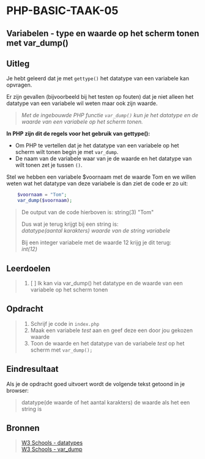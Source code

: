 # PHP-BASIC-TAAK-05
## Variabelen - type en waarde op het scherm tonen met var_dump()
## Uitleg
Je hebt geleerd dat je met `gettype()` het datatype van een variabele kan opvragen. 

Er zijn gevallen (bijvoorbeeld bij het testen op fouten) dat je niet alleen het datatype van een variabele wil weten maar ook zijn waarde.
>
>_Met de ingebouwde PHP functie `var_dump()` kun je het datatype en de waarde van een variabele op het scherm tonen._
>
**In PHP zijn dit de regels voor het gebruik van gettype():**
* Om PHP te vertellen dat je het datatype van een variabele op het scherm wilt tonen begin je met `var_dump`.  
* De naam van de variabele waar van je de waarde en het datatype van wilt tonen zet je tussen `()`.
>
Stel we hebben een variabele $voornaam met de waarde Tom en we willen weten wat het datatype van deze variabele is dan ziet de code er zo uit: 
```php
    $voornaam = "Tom";
    var_dump($voornaam);
```
>De output van de code hierboven is: string(3) "Tom"  
>
>Dus wat je terug krijgt bij een string is:  
>_datatype(aantal karakters) waarde van de string variabele_
>
>Bij een integer variabele met de waarde 12 krijg je dit terug:  
>_int(12)_ 
>
## Leerdoelen
>1. [ ] Ik kan via var_dump() het datatype en de waarde van een variabele op het scherm tonen

## Opdracht

>1. Schrijf je code in `index.php`
>2. Maak een variabele _test_ aan en geef deze een door jou gekozen waarde
>3. Toon de waarde en het datatype van de variabele _test_ op het scherm met `var_dump();`

## Eindresultaat
Als je de opdracht goed uitvoert wordt de volgende tekst getoond in je browser: 
>datatype(de waarde of het aantal karakters) de waarde als het een string is

## Bronnen
>[W3 Schools - datatypes](https://www.w3schools.com/php/php_datatypes.asp)  
>[W3 Schools - var_dump](https://www.w3schools.com/php/func_var_var_dump.asp)